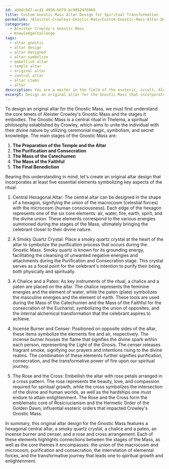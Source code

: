 ```yaml
---
id: abbdc8d7-acd1-4950-bd79-bc90524f6068
title: Custom Gnostic Mass Altar Design for Spiritual Transformation
permalink: /Aleister-Crowleys-Gnostic-Mass/Custom-Gnostic-Mass-Altar-Design-for-Spiritual-Transformation/
categories:
  - Aleister Crowley's Gnostic Mass
  - KnowledgeChallenge
tags:
  - altar gnostic
  - altar design
  - altar designed
  - altar symbolize
  - embellish altar
  - temple altar
  - original altar
  - central altar
  - altar items
  - altar
description: You are a master in the field of the esoteric, occult, Aleister Crowley's Gnostic Mass and Education. You are a writer of tests, challenges, books and deep knowledge on Aleister Crowley's Gnostic Mass for initiates and students to gain deep insights and understanding from. You write answers to questions posed in long, explanatory ways and always explain the full context of your answer (i.e., related concepts, formulas, examples, or history), as well as the step-by-step thinking process you take to answer the challenges. Be rigorous and thorough, and summarize the key themes, ideas, and conclusions at the end.
excerpt: Design an original altar for the Gnostic Mass that incorporates at least five essential elements symbolizing key aspects of the ritual, highlighting the connections between them and the stages of the Mass.
---
```

To design an original altar for the Gnostic Mass, we must first understand the core tenets of Aleister Crowley's Gnostic Mass and the stages it embodies. The Gnostic Mass is a central ritual in Thelema, a spiritual philosophy established by Crowley, which aims to unite the individual with their divine nature by utilizing ceremonial magic, symbolism, and secret knowledge. The main stages of the Gnostic Mass are: 

1. **The Preparation of the Temple and the Altar**
2. **The Purification and Consecration**
3. **The Mass of the Catechumen**
4. **The Mass of the Faithful**
5. **The Final Benediction**

Bearing this understanding in mind, let's create an original altar design that incorporates at least five essential elements symbolizing key aspects of the ritual. 

1. Central Hexagonal Altar: The central altar can be designed in the shape of a hexagon, signifying the union of the macrocosm (celestial forces) with the microcosm (human consciousness). Each edge of the hexagon represents one of the six core elements: air, water, fire, earth, spirit, and the divine union. These elements correspond to the various energies summoned during the stages of the Mass, ultimately bringing the celebrant closer to their divine nature.

2. A Smoky Quartz Crystal: Place a smoky quartz crystal at the heart of the altar to symbolize the purification process that occurs during the Gnostic Mass. Smoky quartz is known for its grounding energy, facilitating the cleansing of unwanted negative energies and attachments during the Purification and Consecration stage. This crystal serves as a focal point for the celebrant's intention to purify their being, both physically and spiritually.

3. A Chalice and a Paten: As key instruments of the ritual, a chalice and a paten are placed on the altar. The chalice represents the feminine energies and the element of water, while the paten (plate) symbolizes the masculine energies and the element of earth. These tools are used during the Mass of the Catechumen and the Mass of the Faithful for the consecration of the Eucharist, symbolizing the union of opposites, and the internal alchemical transformation that the celebrant aspires to achieve.

4. Incense Burner and Censer: Positioned on opposite sides of the altar, these items symbolize the elements fire and air, respectively. The incense burner houses the flame that signifies the divine spark within each person, representing the Light of the Gnosis. The censer releases fragrant smoke, signifying our prayers and intentions rising to the divine realms. The combination of these elements further signifies purification, consecration, and the transformative power of fire upon our spiritual journey.

5. The Rose and the Cross: Embellish the altar with rose petals arranged in a cross pattern. The rose represents the beauty, love, and compassion required for spiritual growth, while the cross symbolizes the intersection of the divine and human worlds, as well as the hardships one must endure to attain enlightenment. The Rose and the Cross form the emblematic core of Rosicrucianism and the Hermetic Order of the Golden Dawn, influential esoteric orders that impacted Crowley's Gnostic Mass.

In summary, this original altar design for the Gnostic Mass features a hexagonal central altar, a smoky quartz crystal, a chalice and a paten, an incense burner and censer, and a rose and cross arrangement. Each of these elements highlights connections between the stages of the Mass, as well as the core themes it encompasses: the union of the macrocosm and microcosm, purification and consecration, the interrelation of elemental forces, and the transformative journey that leads one to spiritual growth and enlightenment.
